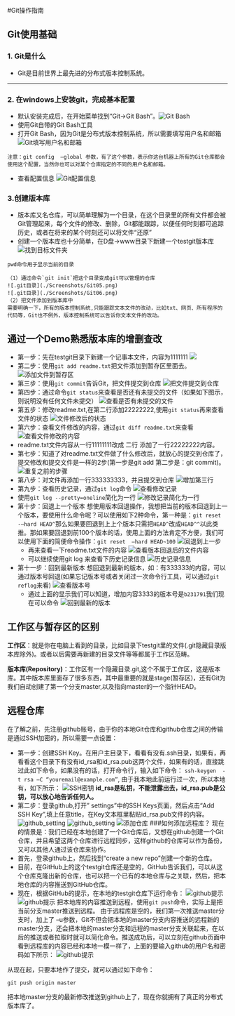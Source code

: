 #Git操作指南
## Git使用基础
### 1. Git是什么
- Git是目前世界上最先进的分布式版本控制系统。
***

### 2. 在windows上安装git，完成基本配置
- 默认安装完成后，在开始菜单找到“Git->Git Bash”。![Git Bash](./Screenshots/Git01.png)
- 使用Git自带的Git Bash工具
- 打开Git Bash，因为Git是分布式版本控制系统，所以需要填写用户名和邮箱![Git填写用户名和邮箱](./Screenshots/Git02.png)
```
注意：git config  –global 参数，有了这个参数，表示你这台机器上所有的Git仓库都会使用这个配置，当然你也可以对某个仓库指定的不同的用户名和邮箱。
```
- 查看配置信息
![Git配置信息](./Screenshots/Git03.png)
### 3.创建版本库
- 版本库又名仓库，可以简单理解为一个目录，在这个目录里的所有文件都会被Git管理起来，每个文件的修改、删除，Git都能跟踪，以便任何时刻都可追踪历史，或者在将来的某个时刻还可以将文件“还原”
- 创建一个版本库也十分简单，在D盘->www目录下新建一个testgit版本库
![找到目标文件夹](./Screenshots/Git04.png)
```
pwd命令用于显示当前的目录
```
	（1）通过命令`git init`把这个目录变成git可以管理的仓库
    ![.git目录](./Screenshots/Git05.png)
    ![.git目录](./Screenshots/Git06.png)
    （2）把文件添加到版本库中
    需要明确一下，所有的版本控制系统,只能跟踪文本文件的改动，比如txt、网页、所有程序的代码等，Git也不例外，版本控制系统可以告诉你文本文件的改动。
## 通过一个Demo熟悉版本库的增删查改
- 第一步：先在testgit目录下新建一个记事本文件，内容为1111111
![](./Screenshots/Git07.png)
- 第二步：使用`git add readme.txt`把文件添加到暂存区里面去。
![添加文件到暂存区](./Screenshots/Git08.png)
- 第三步：使用`git commit`告诉Git，把文件提交到仓库
![把文件提交到仓库](./Screenshots/Git09.png)
- 第四步：通过命令`git status`来查看是否还有未提交的文件（如果如下图示，则说明没有任何文件未提交）
![查看是否有未提交的文件](./Screenshots/Git10.png)
- 第五步：修改readme.txt,在第二行添加22222222,使用`git status`再来查看文件的状态
![文件修改后的状态](./Screenshots/Git11.png)
- 第六步：查看文件修改的内容，通过`git diff readme.txt`来查看
![查看文件修改的内容](./Screenshots/Git12.png)
 - readme.txt文件内容从一行11111111改成 二行 添加了一行22222222内容。
- 第七步：知道了对readme.txt文件做了什么修改后，就放心的提交到仓库了，提交修改和提交文件是一样的2步(第一步是git add  第二步是：git commit)。
![重复之前的步骤](./Screenshots/Git13.png)
- 第八步：对文件再添加一行333333333，并且提交到仓库
![增加第三行](./Screenshots/Git14.png)
- 第九步：查看历史记录，通过`git log`命令
![查看修改记录](./Screenshots/Git15.png)
 - 使用`git log --pretty=oneline`简化为一行
 ![修改记录简化为一行](./Screenshots/Git16.png)
- 第十步：回退上一个版本
想使用版本回退操作，我想把当前的版本回退到上一个版本，要使用什么命令呢？可以使用如下2种命令，第一种是：`git reset  -–hard HEAD^`那么如果要回退到上上个版本只需把`HEAD^`改成`HEAD^^`以此类推。那如果要回退到前100个版本的话，使用上面的方法肯定不方便，我们可以使用下面的简便命令操作：`git reset  –hard HEAD~100`
![回退到上一步](./Screenshots/Git17.png)
	- 再来查看一下readme.txt文件的内容
	![查看版本回退后的文件内容](./Screenshots/Git18.png)
	- 可以继续使用git log 来查看下历史记录信息
	![历史记录信息](./Screenshots/Git19.png)
- 第十一步：回到最新版本
想回退到最新的版本，如：有333333的内容，可以通过版本号回退(如果忘记版本号或者关闭过一次命令行工具，可以通过`git reflog`来看)
![查看版本号](./Screenshots/Git20.png)
	- 通过上面的显示我们可以知道，增加内容3333的版本号是`b231791`我们现在可以命令
	![回到最新的版本](./Screenshots/Git21.png)

## 工作区与暂存区的区别
**工作区**：就是你在电脑上看到的目录，比如目录下testgit里的文件(.git隐藏目录版本库除外)。或者以后需要再新建的目录文件等等都属于工作区范畴。

**版本库(Repository)**：工作区有一个隐藏目录.git,这个不属于工作区，这是版本库。其中版本库里面存了很多东西，其中最重要的就是stage(暂存区)，还有Git为我们自动创建了第一个分支master,以及指向master的一个指针HEAD。

## 远程仓库
在了解之前，先注册github账号，由于你的本地Git仓库和github仓库之间的传输是通过SSH加密的，所以需要一点设置：
- 第一步：创建SSH Key。在用户主目录下，看看有没有.ssh目录，如果有，再看看这个目录下有没有id_rsa和id_rsa.pub这两个文件，如果有的话，直接跳过此如下命令，如果没有的话，打开命令行，输入如下命令：
`ssh-keygen  -t rsa –C “youremail@example.com”`, 由于我本地此前运行过一次，所以本地有，如下所示：
![SSH密钥](./Screenshots/Git22.png)
**id_rsa是私钥，不能泄露出去，id_rsa.pub是公钥，可以放心地告诉任何人。**
- 第二步：登录github,打开” settings”中的SSH Keys页面，然后点击“Add SSH Key”,填上任意title，在Key文本框里黏贴id_rsa.pub文件的内容。
![github_setting](./Screenshots/Git23.png)
![github_setting](./Screenshots/Git24.png)
![添加仓库](./Screenshots/Git25.png)
###如何添加远程库？
现在的情景是：我们已经在本地创建了一个Git仓库后，又想在github创建一个Git仓库，并且希望这两个仓库进行远程同步，这样github的仓库可以作为备份，又可以其他人通过该仓库来协作。
- 首先，登录github上，然后找到“create a new repo”创建一个新的仓库。
- 目前，在GitHub上的这个testgit仓库还是空的，GitHub告诉我们，可以从这个仓库克隆出新的仓库，也可以把一个已有的本地仓库与之关联，然后，把本地仓库的内容推送到GitHub仓库。
- 现在，根据GitHub的提示，在本地的testgit仓库下运行命令：
![github提示](./Screenshots/Git26.png)
![github提示](./Screenshots/Git27.png)
把本地库的内容推送到远程，使用`git push`命令，实际上是把当前分支master推送到远程。
由于远程库是空的，我们第一次推送master分支时，加上了 –u参数，Git不但会把本地的master分支内容推送的远程新的master分支，还会把本地的master分支和远程的master分支关联起来，在以后的推送或者拉取时就可以简化命令。推送成功后，可以立刻在github页面中看到远程库的内容已经和本地一模一样了，上面的要输入github的用户名和密码如下所示：
![github提示](./Screenshots/Git28.png)

从现在起，只要本地作了提交，就可以通过如下命令：

`git push origin master`

把本地master分支的最新修改推送到github上了，现在你就拥有了真正的分布式版本库了。
